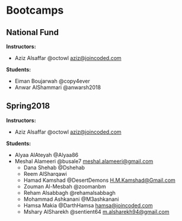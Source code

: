 # Bootcamps

## National Fund
**Instructors:**
  * Aziz Alsaffar @octowl aziz@joincoded.com

**Students:**
  * Eiman Boujarwah @copy4ever
  * Anwar AlShammari @anwarsh2018

## Spring2018
**Instructors:**
  * Aziz Alsaffar @octowl aziz@joincoded.com


**Students:**




* Alyaa AlAteyah @Alyaa86
* Meshal Alameeri @busale7 meshal.alameeri@gmail.com
  * Dana Shehab @Dshehab
  * Reem AlSharqawi
  * Hamad Kamshad @DesertDemons H.M.Kamshad@Gmail.com
  * Zouman Al-Mesbah @zoomanbm
  * Reham Alsabbagh @rehamalsabbagh
  * Mohammad Ashkanani @M3ashkanani
  * Hamsa Makia @DarthHamsa hamsa@joincoded.com
  * Mshary AlSharekh @sentient64 m.alsharekh94@gmail.com

